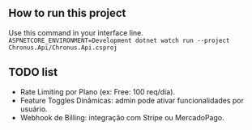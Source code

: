 ## How to run this project

Use this command in your interface line.
`ASPNETCORE_ENVIRONMENT=Development dotnet watch run --project Chronus.Api/Chronus.Api.csproj`

## TODO list

- Rate Limiting por Plano (ex: Free: 100 req/dia).
- Feature Toggles Dinâmicas: admin pode ativar funcionalidades por usuário.
- Webhook de Billing: integração com Stripe ou MercadoPago.